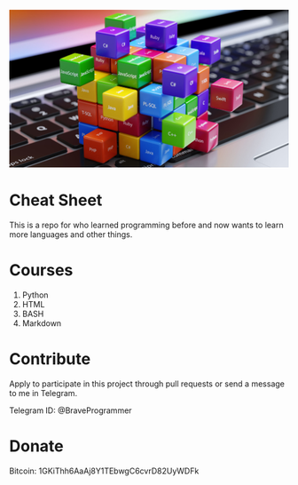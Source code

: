 ![Preview](preview.jpg)

# **Cheat Sheet**

This is a repo for who learned programming before and now wants to learn more languages and other things.

# Courses

1. Python
2. HTML
3. BASH
4. Markdown

# Contribute

Apply to participate in this project through pull requests or send a message to me in Telegram.

Telegram ID: @BraveProgrammer

# Donate

Bitcoin: 1GKiThh6AaAj8Y1TEbwgC6cvrD82UyWDFk

